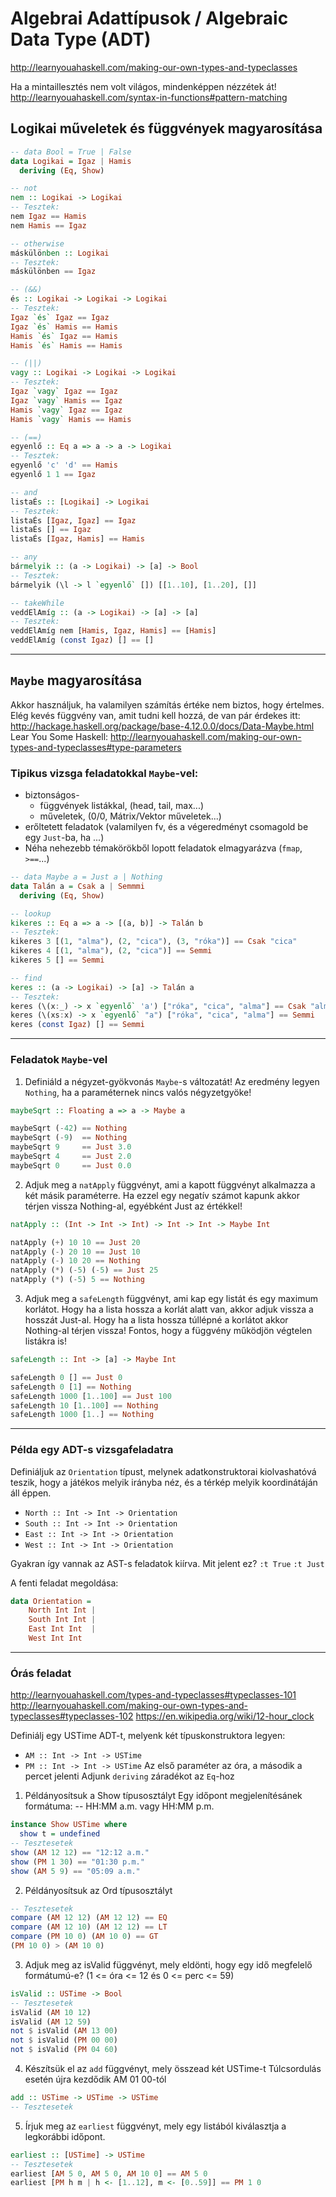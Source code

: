 # Algebrai Adattípusok / Algebraic Data Type (ADT)

http://learnyouahaskell.com/making-our-own-types-and-typeclasses

Ha a mintaillesztés nem volt világos, mindenképpen nézzétek át!
http://learnyouahaskell.com/syntax-in-functions#pattern-matching

## Logikai műveletek és függvények magyarosítása
```Haskell
-- data Bool = True | False
data Logikai = Igaz | Hamis
  deriving (Eq, Show)

-- not
nem :: Logikai -> Logikai
-- Tesztek:
nem Igaz == Hamis
nem Hamis == Igaz

-- otherwise
máskülönben :: Logikai
-- Tesztek:
máskülönben == Igaz

-- (&&)
és :: Logikai -> Logikai -> Logikai
-- Tesztek:
Igaz `és` Igaz == Igaz
Igaz `és` Hamis == Hamis
Hamis `és` Igaz == Hamis
Hamis `és` Hamis == Hamis

-- (||)
vagy :: Logikai -> Logikai -> Logikai
-- Tesztek:
Igaz `vagy` Igaz == Igaz
Igaz `vagy` Hamis == Igaz
Hamis `vagy` Igaz == Igaz
Hamis `vagy` Hamis == Hamis

-- (==)
egyenlő :: Eq a => a -> a -> Logikai
-- Tesztek:
egyenlő 'c' 'd' == Hamis
egyenlő 1 1 == Igaz

-- and
listaÉs :: [Logikai] -> Logikai
-- Tesztek:
listaÉs [Igaz, Igaz] == Igaz
listaÉs [] == Igaz
listaÉs [Igaz, Hamis] == Hamis

-- any
bármelyik :: (a -> Logikai) -> [a] -> Bool
-- Tesztek:
bármelyik (\l -> l `egyenlő` []) [[1..10], [1..20], []]

-- takeWhile
veddElAmíg :: (a -> Logikai) -> [a] -> [a]
-- Tesztek:
veddElAmíg nem [Hamis, Igaz, Hamis] == [Hamis]
veddElAmíg (const Igaz) [] == []
```
---
## `Maybe` magyarosítása
Akkor használjuk, ha valamilyen számítás értéke nem biztos, hogy értelmes.
Elég kevés függvény van, amit tudni kell hozzá, de van pár érdekes itt:
http://hackage.haskell.org/package/base-4.12.0.0/docs/Data-Maybe.html
Lear You Some Haskell:
http://learnyouahaskell.com/making-our-own-types-and-typeclasses#type-parameters

### Tipikus vizsga feladatokkal `Maybe`-vel:
- biztonságos-
	- függvények listákkal, (head, tail, max...)
	- műveletek, (0/0, Mátrix/Vektor műveletek...)
- erőltetett feladatok (valamilyen fv, és a végeredményt csomagold be egy `Just`-ba, ha ...)
- Néha nehezebb témakörökből lopott feladatok elmagyarázva (`fmap`, `>==`...)

```Haskell
-- data Maybe a = Just a | Nothing
data Talán a = Csak a | Semmmi
  deriving (Eq, Show)

-- lookup
kikeres :: Eq a => a -> [(a, b)] -> Talán b
-- Tesztek:
kikeres 3 [(1, "alma"), (2, "cica"), (3, "róka")] == Csak "cica"
kikeres 4 [(1, "alma"), (2, "cica")] == Semmi
kikeres 5 [] == Semmi

-- find
keres :: (a -> Logikai) -> [a] -> Talán a
-- Tesztek:
keres (\(x:_) -> x `egyenlő` 'a') ["róka", "cica", "alma"] == Csak "alma"
keres (\(xs:x) -> x `egyenlő` "a") ["róka", "cica", "alma"] == Semmi
keres (const Igaz) [] == Semmi
```
---
### Feladatok `Maybe`-vel
1. Definiáld a négyzet-gyökvonás `Maybe`-s változatát! 
Az eredmény legyen `Nothing`, ha a paraméternek nincs valós négyzetgyöke!

```haskell
maybeSqrt :: Floating a => a -> Maybe a

maybeSqrt (-42) == Nothing
maybeSqrt (-9)  == Nothing
maybeSqrt 9     == Just 3.0
maybeSqrt 4     == Just 2.0
maybeSqrt 0     == Just 0.0
```

2. Adjuk meg a `natApply` függvényt, ami a kapott függvényt alkalmazza a két másik paraméterre. 
Ha ezzel egy negatív számot kapunk akkor térjen vissza Nothing-al, egyébként Just az értékkel!

```haskell
natApply :: (Int -> Int -> Int) -> Int -> Int -> Maybe Int

natApply (+) 10 10 == Just 20
natApply (-) 20 10 == Just 10
natApply (-) 10 20 == Nothing
natApply (*) (-5) (-5) == Just 25 
natApply (*) (-5) 5 == Nothing 
```

3. Adjuk meg a `safeLength` függvényt, ami kap egy listát és egy maximum korlátot. Hogy ha a lista hossza a korlát alatt van, akkor adjuk vissza a hosszát Just-al. Hogy ha a lista hossza túllépné a korlátot akkor Nothing-al térjen vissza! Fontos, hogy a függvény működjön végtelen listákra is!
```haskell
safeLength :: Int -> [a] -> Maybe Int

safeLength 0 [] == Just 0
safeLength 0 [1] == Nothing
safeLength 1000 [1..100] == Just 100
safeLength 10 [1..100] == Nothing
safeLength 1000 [1..] == Nothing
```
---
### Példa egy ADT-s vizsgafeladatra
Definiáljuk az `Orientation` típust, melynek adatkonstruktorai kiolvashatóvá teszik, hogy a játékos melyik irányba néz, és a térkép melyik koordinátáján áll éppen. 

- `North :: Int -> Int -> Orientation`
- `South :: Int -> Int -> Orientation`
- `East :: Int -> Int -> Orientation`
- `West :: Int -> Int -> Orientation`

Gyakran így vannak az AST-s feladatok kiírva. Mit jelent ez?
`:t True`
`:t Just`

A fenti feladat megoldása:

```Haskell
data Orientation = 
	North Int Int | 
	South Int Int | 
	East Int Int  | 
	West Int Int
```
---
### Órás feladat
http://learnyouahaskell.com/types-and-typeclasses#typeclasses-101
http://learnyouahaskell.com/making-our-own-types-and-typeclasses#typeclasses-102
https://en.wikipedia.org/wiki/12-hour_clock

Definiálj egy USTime ADT-t, melyenk két típuskonstruktora legyen:
- `AM :: Int -> Int -> USTime`
- `PM :: Int -> Int -> USTime`
Az első paraméter az óra, a második a percet jelenti
Adjunk `deriving` záradékot az `Eq`-hoz

1. Példányosítsuk a Show típusosztályt
Egy időpont megjelenítésánek formátuma:
--   HH:MM a.m. vagy HH:MM p.m.
```Haskell
instance Show USTime where
  show t = undefined
-- Tesztesetek
show (AM 12 12) == "12:12 a.m."
show (PM 1 30) == "01:30 p.m."
show (AM 5 9) == "05:09 a.m."
```

2. Példányosítsuk az Ord típusosztályt
```Haskell
-- Tesztesetek
compare (AM 12 12) (AM 12 12) == EQ
compare (AM 12 10) (AM 12 12) == LT
compare (PM 10 0) (AM 10 0) == GT
(PM 10 0) > (AM 10 0)
```

3. Adjuk meg az isValid függvényt, mely eldönti, hogy egy idő megfelelő formátumú-e?
(1 <= óra <= 12 és 0 <= perc <= 59)
```Haskell
isValid :: USTime -> Bool
-- Tesztesetek
isValid (AM 10 12)
isValid (AM 12 59)
not $ isValid (AM 13 00)
not $ isValid (PM 00 00)
not $ isValid (PM 04 60)
```

4. Készítsük el az `add` függvényt, mely összead két USTime-t 
Túlcsordulás esetén újra kezdődik AM 01 00-tól
```Haskell
add :: USTime -> USTime -> USTime
-- Tesztesetek
```

5.  Írjuk meg az `earliest` függvényt, mely egy listából kiválasztja a legkorábbi időpont. 
```Haskell
earliest :: [USTime] -> USTime 
-- Tesztesetek
earliest [AM 5 0, AM 5 0, AM 10 0] == AM 5 0
earliest [PM h m | h <- [1..12], m <- [0..59]] == PM 1 0
```

